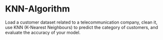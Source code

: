 # KNN-Algorithm
Load a customer dataset related to a telecommunication company, clean it, use KNN (K-Nearest Neighbours) to predict the category of customers, and evaluate the accuracy of your model.
